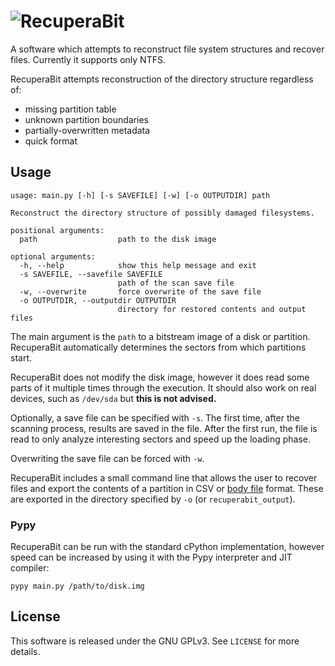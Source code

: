 # ![RecuperaBit](http://i.imgur.com/Q6mM385.jpg)

A software which attempts to reconstruct file system structures and recover
files. Currently it supports only NTFS.

RecuperaBit attempts reconstruction of the directory structure regardless of:

- missing partition table
- unknown partition boundaries
- partially-overwritten metadata
- quick format

## Usage

    usage: main.py [-h] [-s SAVEFILE] [-w] [-o OUTPUTDIR] path

    Reconstruct the directory structure of possibly damaged filesystems.

    positional arguments:
      path                  path to the disk image

    optional arguments:
      -h, --help            show this help message and exit
      -s SAVEFILE, --savefile SAVEFILE
                            path of the scan save file
      -w, --overwrite       force overwrite of the save file
      -o OUTPUTDIR, --outputdir OUTPUTDIR
                            directory for restored contents and output files

The main argument is the `path` to a bitstream image of a disk or partition.
RecuperaBit automatically determines the sectors from which partitions start.

RecuperaBit does not modify the disk image, however it does read some parts of
it multiple times through the execution. It should also work on real devices,
such as `/dev/sda` but **this is not advised.**

Optionally, a save file can be specified with `-s`. The first time, after the
scanning process, results are saved in the file. After the first run, the file
is read to only analyze interesting sectors and speed up the loading phase.

Overwriting the save file can be forced with `-w`.

RecuperaBit includes a small command line that allows the user to recover files
and export the contents of a partition in CSV or
[body file](http://wiki.sleuthkit.org/index.php?title=Body_file) format. These
are exported in the directory specified by `-o` (or `recuperabit_output`).

### Pypy

RecuperaBit can be run with the standard cPython implementation, however speed
can be increased by using it with the Pypy interpreter and JIT compiler:

    pypy main.py /path/to/disk.img


## License

This software is released under the GNU GPLv3. See `LICENSE` for more details.
